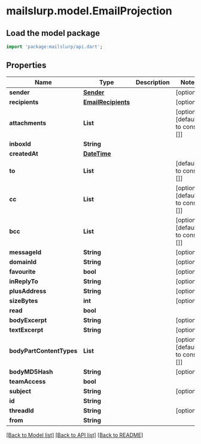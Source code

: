 # mailslurp.model.EmailProjection

## Load the model package
```dart
import 'package:mailslurp/api.dart';
```

## Properties
Name | Type | Description | Notes
------------ | ------------- | ------------- | -------------
**sender** | [**Sender**](Sender) |  | [optional] 
**recipients** | [**EmailRecipients**](EmailRecipients) |  | [optional] 
**attachments** | **List<String>** |  | [optional] [default to const []]
**inboxId** | **String** |  | 
**createdAt** | [**DateTime**](DateTime) |  | 
**to** | **List<String>** |  | [default to const []]
**cc** | **List<String>** |  | [optional] [default to const []]
**bcc** | **List<String>** |  | [optional] [default to const []]
**messageId** | **String** |  | [optional] 
**domainId** | **String** |  | [optional] 
**favourite** | **bool** |  | [optional] 
**inReplyTo** | **String** |  | [optional] 
**plusAddress** | **String** |  | [optional] 
**sizeBytes** | **int** |  | [optional] 
**read** | **bool** |  | 
**bodyExcerpt** | **String** |  | [optional] 
**textExcerpt** | **String** |  | [optional] 
**bodyPartContentTypes** | **List<String>** |  | [optional] [default to const []]
**bodyMD5Hash** | **String** |  | [optional] 
**teamAccess** | **bool** |  | 
**subject** | **String** |  | [optional] 
**id** | **String** |  | 
**threadId** | **String** |  | [optional] 
**from** | **String** |  | 

[[Back to Model list]](../README#documentation-for-models) [[Back to API list]](../README#documentation-for-api-endpoints) [[Back to README]](../README)


